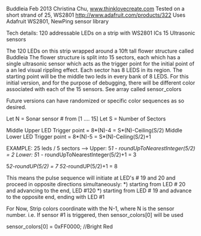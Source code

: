   Buddleia Feb 2013
  Christina Chu, www.thinklovecreate.com
  Tested on a short strand of 25, WS2801 http://www.adafruit.com/products/322
  Uses Adafruit WS2801, NewPing sensor library

  Tech details:
  120 addressable LEDs on a strip with WS2801 ICs 
  15 Ultrasonic sensors 
  
  The 120 LEDs on this strip wrapped around a 10ft tall flower structure called Buddleia
  The flower structure is split into 15 sectors, each which has a single ultrasonic sensor 
  which acts as the trigger point for the initial point of a an led visual rippling effect. 
  Each sector has 8 LEDS in its region. The starting point will be the middle two leds in 
  every bank of 8 LEDS. For this initial version, and for the purpose of debugging, there will be different color
  associated with each of the 15 sensors. See array called sensor_colors
 
  Future versions can have randomized or specific color sequences as so desired. 
  
  Let N = Sonar sensor # from [1 .... 15]
  Let S = Number of Sectors
  
  Middle Upper LED Trigger point = 8*(N)-4 = S*(N)-Ceiling(S/2)
  Middle Lower LED Trigger point = 8*(N)-5 = S*(N)-Ceiling(S/2)+1

  EXAMPLE: 
  25 leds / 5 sectors  --> 
  Upper:  5*1 - roundUpToNearestInteger(5/2) = 2
  Lower:  5*1 - roundUpToNearestInteger(5/2)+1 = 3
  
  5*2-roundUP(5/2) = 7
  5*2-roundUP(5/2)+1 = 8
  
This means the pulse sequence will initiate at LED's # 19 and 20 and proceed in opposite
directions simultaneously:
  *) starting from LED # 20 and advancing to the end, LED #120
  *) starting from LED # 19 and advance to the opposite end, ending with LED #1

For Now, Strip colors coordinate with the N-1, where N is the sensor number. 
i.e. If sensor #1 is triggered, then sensor_colors[0] will be used

  sensor_colors[0] = 0xFF0000; //Bright Red
